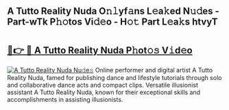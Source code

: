 ## A Tutto Reality Nuda O𝚗𝚕yf𝚊ns L𝚎a𝚔ed N𝚞𝚍es - Part-wTk P𝚑𝚘tos Vi𝚍𝚎o - H𝚘𝚝 Part L𝚎a𝚔s htvyT

# <h2><a href="http://kf6um2.oniu.top/?m=A+Tutto+Reality+Nuda">🔗👉 🔴 A Tutto Reality Nuda P𝚑ot𝚘𝚜 V𝚒d𝚎o</a></h2>

[![A Tutto Reality Nuda Nu𝚍e𝚜](https://i.imgur.com/0qMVB7G.gif)](http://kf6um2.oniu.top/?m=A+Tutto+Reality+Nuda)
Online performer and digital artist A Tutto Reality Nuda, famed for publishing dance and lifestyle tutorials through solo and collaborative dance acts and compact clips. Versatile illusionist assistant A Tutto Reality Nuda, known for their exceptional skills and accomplishments in assisting illusionists.  
